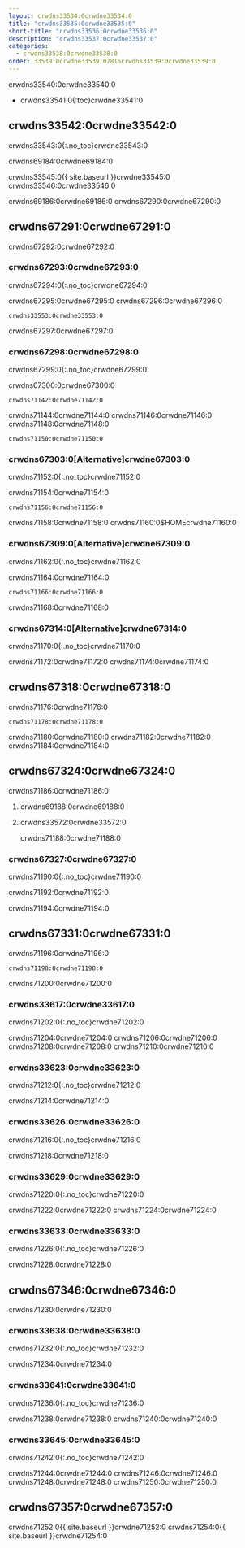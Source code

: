 ```yaml
---
layout: crwdns33534:0crwdne33534:0
title: "crwdns33535:0crwdne33535:0"
short-title: "crwdns33536:0crwdne33536:0"
description: "crwdns33537:0crwdne33537:0"
categories:
  - crwdns33538:0crwdne33538:0
order: 33539:0crwdne33539:07816crwdns33539:0crwdne33539:0
---
```

crwdns33540:0crwdne33540:0

* crwdns33541:0{:toc}crwdne33541:0

## crwdns33542:0crwdne33542:0

crwdns33543:0{:.no_toc}crwdne33543:0

crwdns69184:0crwdne69184:0

crwdns33545:0{{ site.baseurl }}crwdne33545:0 crwdns33546:0crwdne33546:0

crwdns69186:0crwdne69186:0 crwdns67290:0crwdne67290:0

## crwdns67291:0crwdne67291:0

crwdns67292:0crwdne67292:0

### crwdns67293:0crwdne67293:0

crwdns67294:0{:.no_toc}crwdne67294:0

crwdns67295:0crwdne67295:0 crwdns67296:0crwdne67296:0

    crwdns33553:0crwdne33553:0
    

crwdns67297:0crwdne67297:0

### crwdns67298:0crwdne67298:0

crwdns67299:0{:.no_toc}crwdne67299:0

crwdns67300:0crwdne67300:0

    crwdns71142:0crwdne71142:0
    

crwdns71144:0crwdne71144:0 crwdns71146:0crwdne71146:0 crwdns71148:0crwdne71148:0

    crwdns71150:0crwdne71150:0
    

### crwdns67303:0[Alternative]crwdne67303:0

crwdns71152:0{:.no_toc}crwdne71152:0

crwdns71154:0crwdne71154:0

    crwdns71156:0crwdne71156:0
    

crwdns71158:0crwdne71158:0 crwdns71160:0$HOMEcrwdne71160:0

### crwdns67309:0[Alternative]crwdne67309:0

crwdns71162:0{:.no_toc}crwdne71162:0

crwdns71164:0crwdne71164:0

    crwdns71166:0crwdne71166:0
    

crwdns71168:0crwdne71168:0

### crwdns67314:0[Alternative]crwdne67314:0

crwdns71170:0{:.no_toc}crwdne71170:0

crwdns71172:0crwdne71172:0 crwdns71174:0crwdne71174:0

## crwdns67318:0crwdne67318:0

crwdns71176:0crwdne71176:0

    crwdns71178:0crwdne71178:0
    

crwdns71180:0crwdne71180:0 crwdns71182:0crwdne71182:0 crwdns71184:0crwdne71184:0

## crwdns67324:0crwdne67324:0

crwdns71186:0crwdne71186:0

1. crwdns69188:0crwdne69188:0

2. crwdns33572:0crwdne33572:0

    crwdns71188:0crwdne71188:0
    

### crwdns67327:0crwdne67327:0

crwdns71190:0{:.no_toc}crwdne71190:0

crwdns71192:0crwdne71192:0

crwdns71194:0crwdne71194:0

## crwdns67331:0crwdne67331:0

crwdns71196:0crwdne71196:0

    crwdns71198:0crwdne71198:0
    

crwdns71200:0crwdne71200:0

### crwdns33617:0crwdne33617:0

crwdns71202:0{:.no_toc}crwdne71202:0

crwdns71204:0crwdne71204:0 crwdns71206:0crwdne71206:0 crwdns71208:0crwdne71208:0 crwdns71210:0crwdne71210:0

### crwdns33623:0crwdne33623:0

crwdns71212:0{:.no_toc}crwdne71212:0

crwdns71214:0crwdne71214:0

### crwdns33626:0crwdne33626:0

crwdns71216:0{:.no_toc}crwdne71216:0

crwdns71218:0crwdne71218:0

### crwdns33629:0crwdne33629:0

crwdns71220:0{:.no_toc}crwdne71220:0

crwdns71222:0crwdne71222:0 crwdns71224:0crwdne71224:0

### crwdns33633:0crwdne33633:0

crwdns71226:0{:.no_toc}crwdne71226:0

crwdns71228:0crwdne71228:0

## crwdns67346:0crwdne67346:0

crwdns71230:0crwdne71230:0

### crwdns33638:0crwdne33638:0

crwdns71232:0{:.no_toc}crwdne71232:0

crwdns71234:0crwdne71234:0

### crwdns33641:0crwdne33641:0

crwdns71236:0{:.no_toc}crwdne71236:0

crwdns71238:0crwdne71238:0 crwdns71240:0crwdne71240:0

### crwdns33645:0crwdne33645:0

crwdns71242:0{:.no_toc}crwdne71242:0

crwdns71244:0crwdne71244:0 crwdns71246:0crwdne71246:0 crwdns71248:0crwdne71248:0 crwdns71250:0crwdne71250:0

## crwdns67357:0crwdne67357:0

crwdns71252:0{{ site.baseurl }}crwdne71252:0 crwdns71254:0{{ site.baseurl }}crwdne71254:0